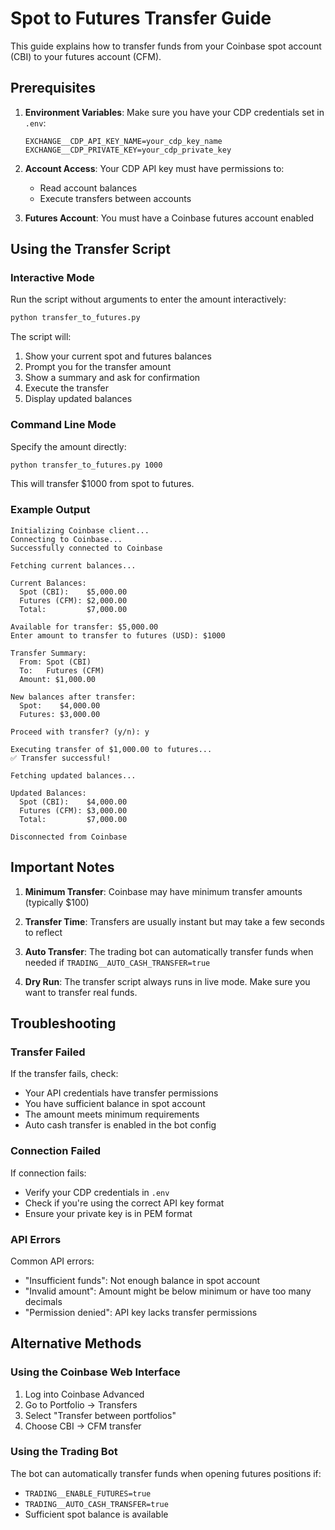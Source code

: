 # Spot to Futures Transfer Guide

This guide explains how to transfer funds from your Coinbase spot account (CBI) to your futures account (CFM).

## Prerequisites

1. **Environment Variables**: Make sure you have your CDP credentials set in `.env`:
   ```
   EXCHANGE__CDP_API_KEY_NAME=your_cdp_key_name
   EXCHANGE__CDP_PRIVATE_KEY=your_cdp_private_key
   ```

2. **Account Access**: Your CDP API key must have permissions to:
   - Read account balances
   - Execute transfers between accounts

3. **Futures Account**: You must have a Coinbase futures account enabled

## Using the Transfer Script

### Interactive Mode
Run the script without arguments to enter the amount interactively:
```bash
python transfer_to_futures.py
```

The script will:
1. Show your current spot and futures balances
2. Prompt you for the transfer amount
3. Show a summary and ask for confirmation
4. Execute the transfer
5. Display updated balances

### Command Line Mode
Specify the amount directly:
```bash
python transfer_to_futures.py 1000
```
This will transfer $1000 from spot to futures.

### Example Output
```
Initializing Coinbase client...
Connecting to Coinbase...
Successfully connected to Coinbase

Fetching current balances...

Current Balances:
  Spot (CBI):    $5,000.00
  Futures (CFM): $2,000.00
  Total:         $7,000.00

Available for transfer: $5,000.00
Enter amount to transfer to futures (USD): $1000

Transfer Summary:
  From: Spot (CBI)
  To:   Futures (CFM)
  Amount: $1,000.00

New balances after transfer:
  Spot:    $4,000.00
  Futures: $3,000.00

Proceed with transfer? (y/n): y

Executing transfer of $1,000.00 to futures...
✅ Transfer successful!

Fetching updated balances...

Updated Balances:
  Spot (CBI):    $4,000.00
  Futures (CFM): $3,000.00
  Total:         $7,000.00

Disconnected from Coinbase
```

## Important Notes

1. **Minimum Transfer**: Coinbase may have minimum transfer amounts (typically $100)

2. **Transfer Time**: Transfers are usually instant but may take a few seconds to reflect

3. **Auto Transfer**: The trading bot can automatically transfer funds when needed if `TRADING__AUTO_CASH_TRANSFER=true`

4. **Dry Run**: The transfer script always runs in live mode. Make sure you want to transfer real funds.

## Troubleshooting

### Transfer Failed
If the transfer fails, check:
- Your API credentials have transfer permissions
- You have sufficient balance in spot account
- The amount meets minimum requirements
- Auto cash transfer is enabled in the bot config

### Connection Failed
If connection fails:
- Verify your CDP credentials in `.env`
- Check if you're using the correct API key format
- Ensure your private key is in PEM format

### API Errors
Common API errors:
- "Insufficient funds": Not enough balance in spot account
- "Invalid amount": Amount might be below minimum or have too many decimals
- "Permission denied": API key lacks transfer permissions

## Alternative Methods

### Using the Coinbase Web Interface
1. Log into Coinbase Advanced
2. Go to Portfolio → Transfers
3. Select "Transfer between portfolios"
4. Choose CBI → CFM transfer

### Using the Trading Bot
The bot can automatically transfer funds when opening futures positions if:
- `TRADING__ENABLE_FUTURES=true`
- `TRADING__AUTO_CASH_TRANSFER=true`
- Sufficient spot balance is available
